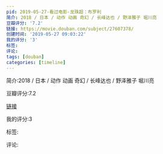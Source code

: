 ```yaml
---
pid: 2019-05-27-看过电影-龙珠超：布罗利
简介: 2018 / 日本 / 动作 动画 奇幻 / 长峰达也 / 野泽雅子 堀川亮
豆瓣评分: '7.2'
链接: https://movie.douban.com/subject/27607378/
创建时间: '2019-05-27 09:03:22'
我的评分: '3'
标签:
评论:
tags: [douban]
categories: [timeline]
---
```

简介:2018 / 日本 / 动作 动画 奇幻 / 长峰达也 / 野泽雅子 堀川亮

豆瓣评分:7.2

[链接](https://movie.douban.com/subject/27607378/)

我的评分:3

标签:

评论:

